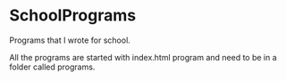 # SchoolPrograms
Programs that I wrote for school.


All the programs are started with index.html program and need to be in a folder called programs.

